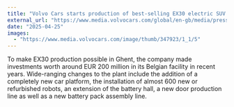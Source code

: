 ```yaml
---
title: "Volvo Cars starts production of best-selling EX30 electric SUV in Europe"
external_url: "https://www.media.volvocars.com/global/en-gb/media/pressreleases/347883/volvo-cars-starts-production-of-best-selling-ex30-electric-suv-in-europe"
date: "2025-04-25"
images:
  - "https://www.media.volvocars.com/image/thumb/347923/1_1/5"
---
```


To make EX30 production possible in Ghent, the company made investments worth around EUR 200 million in its Belgian facility in recent years. Wide-ranging changes to the plant include the addition of a completely new car platform, the installation of almost 600 new or refurbished robots, an extension of the battery hall, a new door production line as well as a new battery pack assembly line.